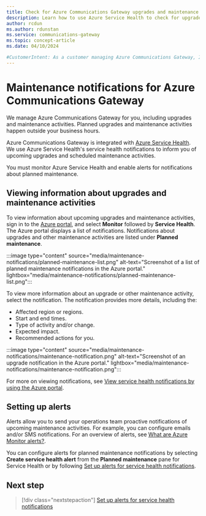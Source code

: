 ```yaml
---
title: Check for Azure Communications Gateway upgrades and maintenance
description: Learn how to use Azure Service Health to check for upgrades and maintenance notifications for Azure Communications Gateway.
author: rcdun
ms.author: rdunstan
ms.service: communications-gateway
ms.topic: concept-article
ms.date: 04/10/2024

#CustomerIntent: As a customer managing Azure Communications Gateway, I want to learn about upcoming changes so that I can plan for service impact.
---
```


# Maintenance notifications for Azure Communications Gateway

We manage Azure Communications Gateway for you, including upgrades and maintenance activities. Planned upgrades and maintenance activities happen outside your business hours.

Azure Communications Gateway is integrated with [Azure Service Health](/azure/service-health/overview). We use Azure Service Health's service health notifications to inform you of upcoming upgrades and scheduled maintenance activities.

You must monitor Azure Service Health and enable alerts for notifications about planned maintenance.

## Viewing information about upgrades and maintenance activities

To view information about upcoming upgrades and maintenance activities, sign in to the [Azure portal](https://portal.azure.com/), and select **Monitor** followed by  **Service Health**. The Azure portal displays a list of notifications. Notifications about upgrades and other maintenance activities are listed under **Planned maintenance**.

:::image type="content" source="media/maintenance-notifications/planned-maintenance-list.png" alt-text="Screenshot of a list of planned maintenance notifications in the Azure portal." lightbox="media/maintenance-notifications/planned-maintenance-list.png":::

To view more information about an upgrade or other maintenance activity, select the notification. The notification provides more details, including the:

- Affected region or regions.
- Start and end times.
- Type of activity and/or change.
- Expected impact.
- Recommended actions for you.

:::image type="content" source="media/maintenance-notifications/maintenance-notification.png" alt-text="Screenshot of an upgrade notification in the Azure portal." lightbox="media/maintenance-notifications/maintenance-notification.png":::

For more on viewing notifications, see [View service health notifications by using the Azure portal](/azure/service-health/service-notifications).

## Setting up alerts

Alerts allow you to send your operations team proactive notifications of upcoming maintenance activities. For example, you can configure emails and/or SMS notifications. For an overview of alerts, see [What are Azure Monitor alerts?](/azure/azure-monitor/alerts/alerts-overview).

You can configure alerts for planned maintenance notifications by selecting **Create service health alert** from the **Planned maintenance** pane for Service Health or by following [Set up alerts for service health notifications](/azure/service-health/alerts-activity-log-service-notifications-portal).

## Next step

> [!div class="nextstepaction"]
> [Set up alerts for service health notifications](/azure/service-health/alerts-activity-log-service-notifications-portal)
